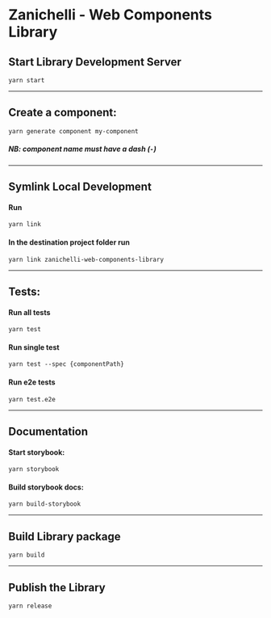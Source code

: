 # Zanichelli - Web Components Library


## Start Library Development Server
```
yarn start
```

---

## Create a component:

```
yarn generate component my-component
```

##### NB: component name must have a dash (`-`)

----

## Symlink Local Development

#### Run

```
yarn link
```

#### In the destination project folder run

```
yarn link zanichelli-web-components-library
```

----

## Tests:

#### Run all tests

```
yarn test
```

#### Run single test

```
yarn test --spec {componentPath}
```

#### Run e2e tests

```
yarn test.e2e
```

----

## Documentation

#### Start storybook:

```
yarn storybook
```

#### Build storybook docs:

```
yarn build-storybook
```

----

## Build Library package
```
yarn build
```

---

## Publish the Library
```
yarn release
```
